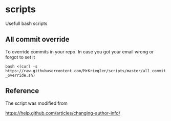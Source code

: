 # scripts
Usefull bash scripts

## All commit override

To override commits in your repo. In case you got your email wrong or forgot to set it

`bash <(curl -s  https://raw.githubusercontent.com/MrKriegler/scripts/master/all_commit_override.sh)`

## Reference

The script was modified from

https://help.github.com/articles/changing-author-info/
